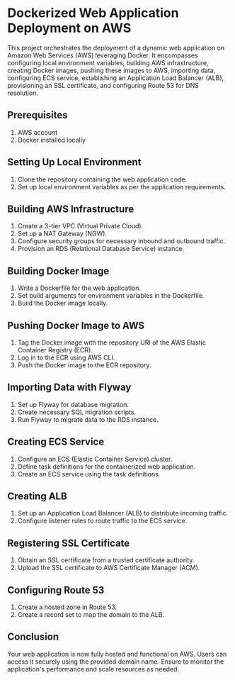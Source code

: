 # Dockerized Web Application Deployment on AWS

This project orchestrates the deployment of a dynamic web application on Amazon Web Services (AWS) leveraging Docker. It encompasses configuring local environment variables, building AWS infrastructure, creating Docker images, pushing these images to AWS, importing data, configuring ECS service, establishing an Application Load Balancer (ALB), provisioning an SSL certificate, and configuring Route 53 for DNS resolution.
## Prerequisites
1. AWS account
2. Docker installed locally

## Setting Up Local Environment
1. Clone the repository containing the web application code.
2. Set up local environment variables as per the application requirements.

## Building AWS Infrastructure
1. Create a 3-tier VPC (Virtual Private Cloud).
2. Set up a NAT Gateway (NGW).
3. Configure security groups for necessary inbound and outbound traffic.
4. Provision an RDS (Relational Database Service) instance.

## Building Docker Image
1. Write a Dockerfile for the web application.
2. Set build arguments for environment variables in the Dockerfile.
3. Build the Docker image locally.

## Pushing Docker Image to AWS
1. Tag the Docker image with the repository URI of the AWS Elastic Container Registry (ECR).
2. Log in to the ECR using AWS CLI.
3. Push the Docker image to the ECR repository.

## Importing Data with Flyway
1. Set up Flyway for database migration.
2. Create necessary SQL migration scripts.
3. Run Flyway to migrate data to the RDS instance.

## Creating ECS Service
1. Configure an ECS (Elastic Container Service) cluster.
2. Define task definitions for the containerized web application.
3. Create an ECS service using the task definitions.

## Creating ALB
1. Set up an Application Load Balancer (ALB) to distribute incoming traffic.
2. Configure listener rules to route traffic to the ECS service.

## Registering SSL Certificate
1. Obtain an SSL certificate from a trusted certificate authority.
2. Upload the SSL certificate to AWS Certificate Manager (ACM).

## Configuring Route 53
1. Create a hosted zone in Route 53.
2. Create a record set to map the domain to the ALB.

## Conclusion
Your web application is now fully hosted and functional on AWS. Users can access it securely using the provided domain name. Ensure to monitor the application's performance and scale resources as needed.
